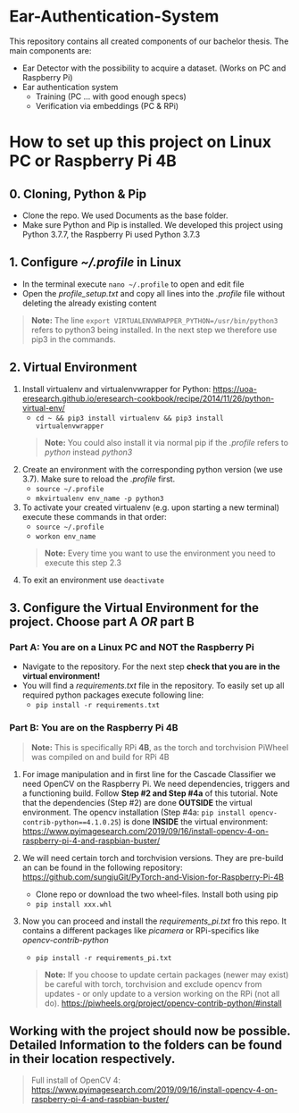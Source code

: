 # Ear-Authentication-System
This repository contains all created components of our bachelor thesis.
The main components are:
- Ear Detector with the possibility to acquire a dataset. (Works on PC and Raspberry Pi)
- Ear authentication system
	- Training (PC ... with good enough specs)
	- Verification via embeddings (PC & RPi)

# How to set up this project on Linux PC or Raspberry Pi 4B

## 0. Cloning, Python & Pip
- Clone the repo. We used Documents as the base folder.
- Make sure Python and Pip is installed. We developed this project using Python 3.7.7, the Raspberry Pi used Python 3.7.3

## 1. Configure _~/.profile_ in Linux
- In the terminal execute `nano ~/.profile` to open and edit file
- Open the _profile_setup.txt_ and copy all lines into the _.profile_ file without deleting the already existing content
> **Note:** The line `export VIRTUALENVWRAPPER_PYTHON=/usr/bin/python3` refers to python3 being installed.
> In the next step we therefore use pip3 in the commands.

## 2. Virtual Environment
1. Install virtualenv and virtualenvwrapper for Python: https://uoa-eresearch.github.io/eresearch-cookbook/recipe/2014/11/26/python-virtual-env/
	* `cd ~ && pip3 install virtualenv && pip3 install virtualenvwrapper`
	> **Note:** You could also install it via normal pip if the _.profile_ refers to _python_ instead _python3_ 
2. Create an environment with the corresponding python version (we use 3.7). Make sure to reload the _.profile_ first.
	* `source ~/.profile`
	* `mkvirtualenv env_name -p python3`
3. To activate your created virtualenv (e.g. upon starting a new terminal) execute these commands in that order:
	* `source ~/.profile`
	* `workon env_name`
	> **Note:** Every time you want to use the environment you need to execute this step 2.3 
4. To exit an environment use `deactivate`

## 3. Configure the Virtual Environment for the project. Choose part A _OR_ part B

### Part A: You are on a Linux PC and NOT the Raspberry Pi
- Navigate to the repository. For the next step **check that you are in the virtual environment!**
- You will find a _requirements.txt_ file in the repository. To easily set up all required python packages execute following line:
	* `pip install -r requirements.txt`

### Part B: You are on the Raspberry Pi 4B
> **Note:** This is specifically RPi **4B**, as the torch and torchvision PiWheel was compiled on and build for RPi 4B
1. For image manipulation and in first line for the Cascade Classifier we need OpenCV on the Raspberry Pi. We need dependencies, triggers and a functioning build. Follow **Step #2 and Step #4a** of this tutorial. Note that the dependencies (Step #2) are done **OUTSIDE** the virtual environment. The opencv installation (Step #4a: `pip install opencv-contrib-python==4.1.0.25`) is done **INSIDE** the virtual environment: https://www.pyimagesearch.com/2019/09/16/install-opencv-4-on-raspberry-pi-4-and-raspbian-buster/

2. We will need certain torch and torchvision versions. They are pre-build an can be found in the following repository: https://github.com/sungjuGit/PyTorch-and-Vision-for-Raspberry-Pi-4B
	* Clone repo or download the two wheel-files. Install both using pip
	* `pip install xxx.whl`

3. Now you can proceed and install the _requirements_pi.txt_ fro this repo. It contains a different packages like _picamera_ or RPi-specifics like _opencv-contrib-python_
	* `pip install -r requirements_pi.txt`
	> **Note:** If you choose to update certain packages (newer may exist) be careful with torch, torchvision and exclude opencv from updates - or only update to a version working on the RPi (not all do). https://piwheels.org/project/opencv-contrib-python/#install
 

## Working with the project should now be possible. Detailed Information to the folders can be found in their location respectively.

> Full install of OpenCV 4: https://www.pyimagesearch.com/2019/09/16/install-opencv-4-on-raspberry-pi-4-and-raspbian-buster/
